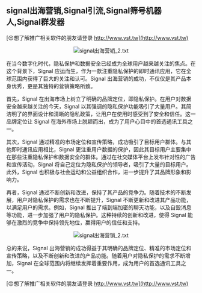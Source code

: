 ## **signal出海营销,Signal引流,Signal筛号机器人,Signal群发器**

[😍想了解推广相关软件的朋友请登录 http://www.vst.tw](http://www.vst.tw)

 <center><img src="https://vst.tw/MP4/tuiguang/png/3.png" alt="signal出海营销_2.txt"></center>

在当今数字化时代，隐私保护和数据安全已经成为全球用户越来越关注的焦点。在这个背景下，Signal 应运而生，作为一款注重隐私保护的即时通讯应用，它在全球范围内获得了巨大的关注和认可。Signal 出海营销的成功，不仅仅是其产品本身优秀，更是其独特的营销策略所致。

首先，Signal 在出海市场上树立了明确的品牌定位，即隐私保护。在用户对数据安全越来越关注的今天，Signal 以其强调的隐私保护功能吸引了大量用户。其简洁明了的界面设计和清晰的隐私政策，让用户在使用时感受到了安全和信任。这一品牌定位让 Signal 在海外市场上脱颖而出，成为了用户心目中的首选通讯工具之一。

其次，Signal 通过精准的市场定位和宣传策略，成功吸引了目标用户群体。与其他即时通讯应用相比，Signal 更注重用户数据的保护，因此其目标用户主要集中在那些注重隐私保护和数据安全的群体。通过在社交媒体平台上发布针对性的广告和宣传活动，Signal 将自己定位为隐私保护的领导者，吸引了大量的目标用户。此外，Signal 也积极与社会运动和公益组织合作，进一步提升了其品牌形象和影响力。

再者，Signal 通过不断创新和改进，保持了其产品的竞争力。随着技术的不断发展，用户对隐私保护的需求也在不断提升，Signal 不断更新和改进其产品功能，以满足用户的需求。例如，Signal 推出了端到端加密的聊天功能，以及自毁消息等功能，进一步加强了用户的隐私保护。这种持续的创新和改进，使得 Signal 能够在激烈的竞争中保持领先地位，赢得用户的信任和支持。

 <center><img src="https://vst.tw/MP4/tuiguang/png/5.png" alt="signal出海营销_2.txt"></center>

总的来说，Signal 出海营销的成功得益于其明确的品牌定位、精准的市场定位和宣传策略，以及不断创新和改进的产品功能。随着用户对隐私保护的需求不断增加，Signal 在全球范围内将继续发挥着重要作用，成为用户的首选通讯工具之一。

[😍想了解推广相关软件的朋友请登录 http://www.vst.tw](http://www.vst.tw)



